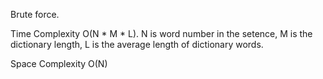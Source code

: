 Brute force.


Time Complexity O(N * M * L). N is word number in the setence, M is the dictionary length, L is the average length of dictionary words.

Space Complexity O(N)